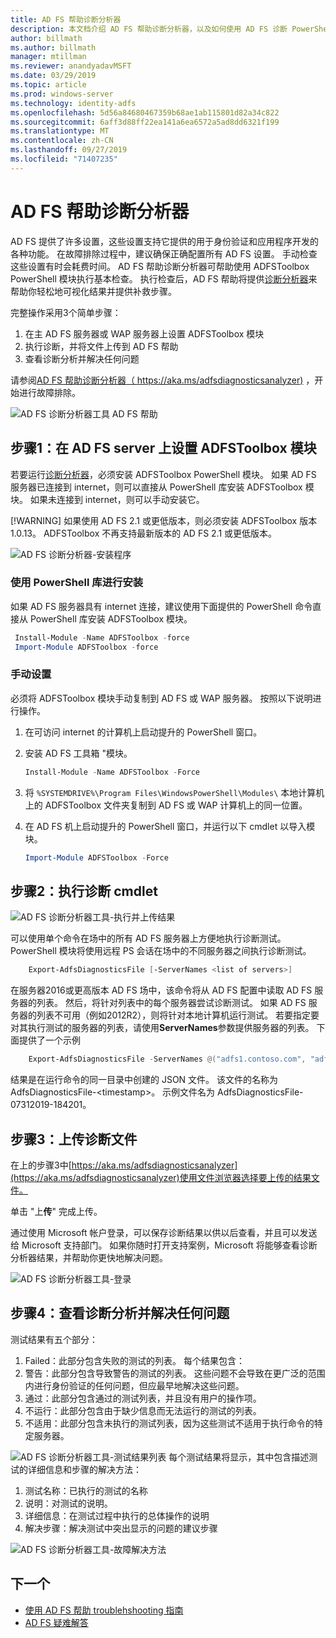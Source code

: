 ```yaml
---
title: AD FS 帮助诊断分析器
description: 本文档介绍 AD FS 帮助诊断分析器，以及如何使用 AD FS 诊断 PowerShell 模块执行基本检查。
author: billmath
ms.author: billmath
manager: mtillman
ms.reviewer: anandyadavMSFT
ms.date: 03/29/2019
ms.topic: article
ms.prod: windows-server
ms.technology: identity-adfs
ms.openlocfilehash: 5d56a84680467359b68ae1ab115801d82a34c822
ms.sourcegitcommit: 6aff3d88ff22ea141a6ea6572a5ad8dd6321f199
ms.translationtype: MT
ms.contentlocale: zh-CN
ms.lasthandoff: 09/27/2019
ms.locfileid: "71407235"
---
```

# <a name="ad-fs-help-diagnostics-analyzer"></a>AD FS 帮助诊断分析器

AD FS 提供了许多设置，这些设置支持它提供的用于身份验证和应用程序开发的各种功能。 在故障排除过程中，建议确保正确配置所有 AD FS 设置。 手动检查这些设置有时会耗费时间。 AD FS 帮助诊断分析器可帮助使用 ADFSToolbox PowerShell 模块执行基本检查。 执行检查后，AD FS 帮助将提供[诊断分析器](https://aka.ms/adfsdiagnosticsanalyzer)来帮助你轻松地可视化结果并提供补救步骤。

完整操作采用3个简单步骤：

1. 在主 AD FS 服务器或 WAP 服务器上设置 ADFSToolbox 模块
2. 执行诊断，并将文件上传到 AD FS 帮助
3. 查看诊断分析并解决任何问题

请参阅[AD FS 帮助诊断分析器（ https://aka.ms/adfsdiagnosticsanalyzer)](https://aka.ms/adfsdiagnosticsanalyzer) ，开始进行故障排除。

![AD FS 诊断分析器工具 AD FS 帮助](media/ad-fs-diagonostics-analyzer/home.png)

## <a name="step-1-setup-the-adfstoolbox-module-on-ad-fs-server"></a>步骤1：在 AD FS server 上设置 ADFSToolbox 模块

若要运行[诊断分析器](https://aka.ms/adfsdiagnosticsanalyzer)，必须安装 ADFSToolbox PowerShell 模块。 如果 AD FS 服务器已连接到 internet，则可以直接从 PowerShell 库安装 ADFSToolbox 模块。 如果未连接到 internet，则可以手动安装它。 

[!WARNING]
如果使用 AD FS 2.1 或更低版本，则必须安装 ADFSToolbox 版本1.0.13。 ADFSToolbox 不再支持最新版本的 AD FS 2.1 或更低版本。

![AD FS 诊断分析器-安装程序](media/ad-fs-diagonostics-analyzer/step1_v2.png)

### <a name="setup-using-powershell-gallery"></a>使用 PowerShell 库进行安装

如果 AD FS 服务器具有 internet 连接，建议使用下面提供的 PowerShell 命令直接从 PowerShell 库安装 ADFSToolbox 模块。

   ```powershell
    Install-Module -Name ADFSToolbox -force
    Import-Module ADFSToolbox -force
   ```

### <a name="setup-manually"></a>手动设置

必须将 ADFSToolbox 模块手动复制到 AD FS 或 WAP 服务器。 按照以下说明进行操作。

1. 在可访问 internet 的计算机上启动提升的 PowerShell 窗口。
2. 安装 AD FS 工具箱 "模块。

    ```powershell
    Install-Module -Name ADFSToolbox -Force
    ```
3. 将 `%SYSTEMDRIVE%\Program Files\WindowsPowerShell\Modules\` 本地计算机上的 ADFSToolbox 文件夹复制到 AD FS 或 WAP 计算机上的同一位置。

4. 在 AD FS 机上启动提升的 PowerShell 窗口，并运行以下 cmdlet 以导入模块。

    ```powershell
    Import-Module ADFSToolbox -Force
    ```

## <a name="step-2-execute-the-diagnostics-cmdlet"></a>步骤2：执行诊断 cmdlet

![AD FS 诊断分析器工具-执行并上传结果](media/ad-fs-diagonostics-analyzer/step2_v2.png)

可以使用单个命令在场中的所有 AD FS 服务器上方便地执行诊断测试。 PowerShell 模块将使用远程 PS 会话在场中的不同服务器之间执行诊断测试。

```powershell
    Export-AdfsDiagnosticsFile [-ServerNames <list of servers>]
```

在服务器2016或更高版本 AD FS 场中，该命令将从 AD FS 配置中读取 AD FS 服务器的列表。 然后，将针对列表中的每个服务器尝试诊断测试。 如果 AD FS 服务器的列表不可用（例如2012R2），则将针对本地计算机运行测试。 若要指定要对其执行测试的服务器的列表，请使用**ServerNames**参数提供服务器的列表。 下面提供了一个示例

```powershell
    Export-AdfsDiagnosticsFile -ServerNames @("adfs1.contoso.com", "adfs2.contoso.com")
```

结果是在运行命令的同一目录中创建的 JSON 文件。 该文件的名称为 AdfsDiagnosticsFile-\<timestamp\>。 示例文件名为 AdfsDiagnosticsFile-07312019-184201。

## <a name="step-3-upload-the-diagnostics-file"></a>步骤3：上传诊断文件

在上的步骤3中[https://aka.ms/adfsdiagnosticsanalyzer](https://aka.ms/adfsdiagnosticsanalyzer)使用文件浏览器选择要上传的结果文件。

单击 "上**传**" 完成上传。

通过使用 Microsoft 帐户登录，可以保存诊断结果以供以后查看，并且可以发送给 Microsoft 支持部门。 如果你随时打开支持案例，Microsoft 将能够查看诊断分析器结果，并帮助你更快地解决问题。

![AD FS 诊断分析器工具-登录](media/ad-fs-diagonostics-analyzer/sign_in_step.png)

## <a name="step-4-view-diagnostics-analysis-and-resolve-any-issues"></a>步骤4：查看诊断分析并解决任何问题

测试结果有五个部分：

1. Failed：此部分包含失败的测试的列表。 每个结果包含：
2. 警告：此部分包含导致警告的测试的列表。 这些问题不会导致在更广泛的范围内进行身份验证的任何问题，但应最早地解决这些问题。
3. 通过：此部分包含通过的测试列表，并且没有用户的操作项。
4. 不运行：此部分包含由于缺少信息而无法运行的测试的列表。
5. 不适用：此部分包含未执行的测试列表，因为这些测试不适用于执行命令的特定服务器。

![AD FS 诊断分析器工具-测试结果列表](media/ad-fs-diagonostics-analyzer/step3a_v3.png) 每个测试结果将显示，其中包含描述测试的详细信息和步骤的解决方法：

1. 测试名称：已执行的测试的名称
2. 说明：对测试的说明。
3. 详细信息：在测试过程中执行的总体操作的说明
4. 解决步骤：解决测试中突出显示的问题的建议步骤

![AD FS 诊断分析器工具-故障解决方法](media/ad-fs-diagonostics-analyzer/step3b_v3.png)

## <a name="next"></a>下一个

- [使用 AD FS 帮助 troublehshooting 指南](https://aka.ms/adfshelp/troubleshooting )
- [AD FS 疑难解答](ad-fs-tshoot-overview.md)
